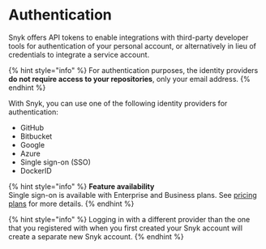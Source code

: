 # Authentication

Snyk offers API tokens to enable integrations with third-party developer tools for authentication of your personal account, or alternatively in lieu of credentials to integrate a service account.

{% hint style="info" %}
For authentication purposes, the identity providers **do not require access to your repositories**, only your email address.
{% endhint %}

With Snyk, you can use one of the following identity providers for authentication:

* GitHub
* Bitbucket
* Google
* Azure
* Single sign-on (SSO)
* DockerID

{% hint style="info" %}
**Feature availability**\
Single sign-on is available with Enterprise and Business plans. See [pricing plans](https://snyk.io/plans/) for more details.
{% endhint %}

{% hint style="info" %}
Logging in with a different provider than the one that you registered with when you first created your Snyk account will create a separate new Snyk account.
{% endhint %}
